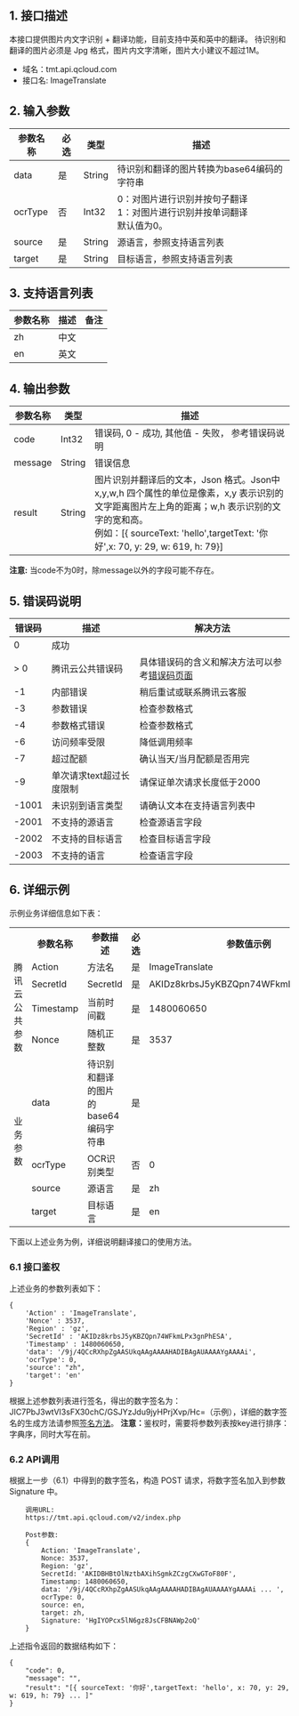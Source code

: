 ## 1. 接口描述
本接口提供图片内文字识别 + 翻译功能，目前支持中英和英中的翻译。
待识别和翻译的图片必须是 Jpg 格式，图片内文字清晰，图片大小建议不超过1M。

  * 域名：tmt.api.qcloud.com
  * 接口名: ImageTranslate
  
## 2. 输入参数

| 参数名称 |必选 | 类型 |描述|
|---------|---------|---------|---------|
| data | 是 | String |待识别和翻译的图片转换为base64编码的字符串|
| ocrType | 否 | Int32 | 0：对图片进行识别并按句子翻译 <br>1：对图片进行识别并按单词翻译<br>默认值为0。 |
| source | 是 | String |源语言，参照支持语言列表|
| target | 是 | String |目标语言，参照支持语言列表|

## 3. 支持语言列表
| 参数名称 | 描述 | 备注|
|---------|---------|-------|
| zh | 中文 ||
| en | 英文 ||

## 4. 输出参数

| 参数名称 |类型 | 描述 |
|---------|---------|---------|
| code | Int32 | 错误码, 0 - 成功, 其他值 - 失败， 参考错误码说明 |
| message | String | 错误信息 |
| result | String | 图片识别并翻译后的文本，Json 格式。Json中x,y,w,h 四个属性的单位是像素，x,y 表示识别的文字距离图片左上角的距离；w,h 表示识别的文字的宽和高。<br> 例如：[{ sourceText: 'hello',targetText: '你好',x: 70, y: 29, w: 619, h: 79}] |

**注意:** 当code不为0时，除message以外的字段可能不存在。

## 5. 错误码说明

| 错误码 |描述 | 解决方法
|--------|--------|-------|
| 0  |  成功    |
| > 0 | 腾讯云公共错误码| 具体错误码的含义和解决方法可以参考[错误码页面](/document/product/551/7391)|
| -1 | 内部错误 | 稍后重试或联系腾讯云客服 | 
| -3 | 参数错误 | 检查参数格式 | 
| -4 | 参数格式错误 | 检查参数格式 |
| -6 | 访问频率受限 | 降低调用频率
| -7 | 超过配额 | 确认当天/当月配额是否用完
| -9 | 单次请求text超过长度限制 | 请保证单次请求长度低于2000
| -1001 | 未识别到语言类型 | 请确认文本在支持语言列表中
| -2001| 不支持的源语言 | 检查源语言字段
| -2002| 不支持的目标语言 | 检查目标语言字段
| -2003| 不支持的语言 | 检查语言字段


## 6. 详细示例

  示例业务详细信息如下表：
	
<table class="t">
<tr>
<th width="100"> <br />
</th><th width="80"> <b>参数名称</b>
</th><th width="100"> <b>参数描述</b>
</th><th width="50"> <b>必选</b>
</th><th width="150"> <b>参数值示例</b>
</th></tr>
<tr>
<td rowspan="4">腾讯云公共参数 </td><td> Action </td><td> 方法名 </td><td> 是 </td><td> ImageTranslate
</td></tr>
<tr>
<td> SecretId </td><td> SecretId </td><td> 是 </td><td> AKIDz8krbsJ5yKBZQpn74WFkmLPx3gnPhESA
</td></tr>
<tr>
<td> Timestamp </td><td> 当前时间戳 </td><td> 是 </td><td> 1480060650
</td></tr>
<tr>
<td> Nonce </td><td> 随机正整数 </td><td> 是 </td><td> 3537
</td></tr>
<tr>
<td rowspan="5">业务参数 </td><td> data</td><td> 待识别和翻译的图片的base64编码字符串 </td>
<td> 是 </td><td> </td>
</tr>
<tr>
<td> ocrType</td><td> OCR识别类型 </td><td> 否 </td><td> 0
</td></tr>
<tr>
<tr>
<td> source </td><td> 源语言 </td><td> 是 </td><td> zh
</td></tr>
<tr>
<td> target </td><td> 目标语言 </td><td> 是 </td><td> en
</td></tr>
<tr>
</tr></table>

  下面以上述业务为例，详细说明翻译接口的使用方法。

### 6.1 接口鉴权

  上述业务的参数列表如下：
	
```
{
    'Action' : 'ImageTranslate',
    'Nonce' : 3537,
    'Region' : 'gz',
    'SecretId' : 'AKIDz8krbsJ5yKBZQpn74WFkmLPx3gnPhESA',
    'Timestamp' : 1480060650,
    'data': '/9j/4QCcRXhpZgAASUkqAAgAAAAHADIBAgAUAAAAYgAAAAi',
    'ocrType': 0,
    'source': "zh",
    'target': 'en'
}
```

  根据上述参数列表进行签名，得出的数字签名为：JIC7PbJ3wtVI3sFX30chC/GSJYzJdu9jyHPrjXvp/Hc=（示例），详细的数字签名的生成方法请参照[签名方法](/document/product/551/7393)。
  <b>注意：</b>鉴权时，需要将参数列表按key进行排序：字典序，同时大写在前。
  
### 6.2 API调用
  根据上一步（6.1）中得到的数字签名，构造 POST 请求，将数字签名加入到参数 Signature 中。
  
```
    调用URL:
    https://tmt.api.qcloud.com/v2/index.php
    
    Post参数:
  	{
        Action: 'ImageTranslate',
        Nonce: 3537,
        Region: 'gz',
  	    SecretId: 'AKIDBHBtOlNztbAXihSgmkZCzgCXwGToF80F',
        Timestamp: 1480060650,
        data: '/9j/4QCcRXhpZgAASUkqAAgAAAAHADIBAgAUAAAAYgAAAAi ... ',
        ocrType: 0,
        source: en,
        target: zh,
        Signature: 'HgIYOPcx5lN6gz8JsCFBNAWp2oQ'
    }
```

  上述指令返回的数据结构如下：
	
```
{
    "code": 0,
    "message": "",
    "result": "[{ sourceText: '你好',targetText: 'hello', x: 70, y: 29, w: 619, h: 79} ... ]"
}
```


